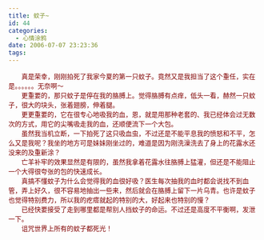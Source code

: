 ```yaml
---
title: 蚊子~
id: 44
categories:
  - 心情涂鸦
date: 2006-07-07 23:23:36
tags:
---
```


<div id="msgcns!DA984E57EDE76A7C!630" class="bvMsg"><div><font color="#800000" size="2">　　真是荣幸，刚刚拍死了我家今夏的第一只蚊子。竟然又是我担当了这个重任，实在是。。。。。。无奈啊～</font></div>
<div><font color="#800000" size="2">　　更重要的，那只蚊子是停在我的胳膊上。觉得胳膊有点痒，低头一看，赫然一只蚊子，很大的块头，张着翅膀，伸着腿。</font></div>
<div><font color="#800000" size="2">　　更更重要的，它在很专心地吸我的血，恩，就是用那种老套的、我已经体会过无数次的方式，用它的尖嘴吸走我的血，还顺便流下一个大包。</font></div>
<div><font color="#800000" size="2">　　虽然我当机立断，一下拍死了这只吸血虫，不过还是不能平息我的愤怒和不平，怎么又是我呢？我坐的地方可是妹妹刚坐过的，难道是因为刚洗澡洗去了身上的花露水还没来的及重新涂？</font></div>
<div><font color="#800000" size="2">　　亡羊补牢的效果显然是有限的，虽然我拿着花露水往胳膊上猛灌，但还是不能阻止一个大得很夸张的包的快速成长。</font></div>
<div><font color="#800000" size="2">　　真搞不懂蚊子为什么会觉得我的血很好吸？医生每次抽我的血时都会说找不到血管，弄上好久，很不容易地抽出一些来，然后就会在胳膊上留下一片乌青。也许是蚊子也觉得特别费力，所以我的疙瘩就起的特别的大，好起来也特别的慢？</font></div>
<div><font color="#800000" size="2">　　已经快要接受了走到哪里都是帮别人挡蚊子的命运。不过还是高度不平衡啊，发泄一下。</font></div>
<div><font color="#800000" size="2">　　诅咒世界上所有的蚊子都死光！</font></div>
<div><font color="#800000"/> </div>
<div><font color="#800000" size="2"/> </div></div>